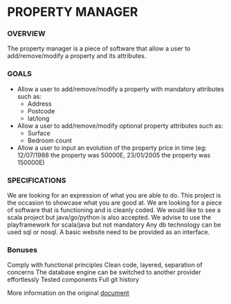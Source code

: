 # PROPERTY MANAGER


### OVERVIEW
The property manager is a piece of software that allow a user to add/remove/modify a property and its attributes.

### GOALS
  - Allow a user to add/remove/modify a property with mandatory attributes such as:
    - Address
    - Postcode
    - lat/long
  - Allow a user to add/remove/modify optional property attributes such as:
    - Surface
    - Bedroom count
  - Allow a user to input an evolution of the property price in time (eg: 12/07/1988 the property was 50000E, 23/01/2005 the property was 150000E)


### SPECIFICATIONS
We are looking for an expression of what you are able to do. This project is the occasion to showcase what you are good at. We are looking for a piece of software that is functioning and is cleanly coded. 
We would like to see a scala project but java/go/python is also accepted.
We advise to use the playframework for scala/java but not mandatory
Any db technology can be used sql or nosql.
A basic website need to be provided as an interface.


### Bonuses
Comply with functional principles
Clean code, layered, separation of concerns
The database engine can be switched to another provider effortlessly 
Tested components
Full git history


More information on the original [document](https://docs.google.com/document/d/1WTHmtP2WtIMl2QNq_9STIJ20vCE4Wvin8FZiCYh65uU/edit#S)
